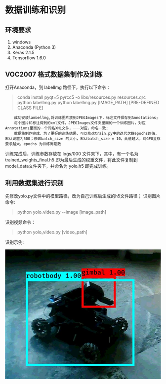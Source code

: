 # 数据训练和识别


## 环境要求

 1. windows
 2. Anaconda (Python 3)
 3. Keras 2.1.5
 4. Tensorflow 1.6.0






## VOC2007 格式数据集制作及训练
打开Anaconda，到 labelImg 路径下，执行以下命令：
> conda install pyqt=5
pyrcc5 -o libs/resources.py resources.qrc
python labelImg.py
python labelImg.py [IMAGE_PATH] [PRE-DEFINED CLASS FILE]

        成功安装lambellmg,将训练图片放到JPEGImages下，标注文件保存到Annotations;
        每个图片和标注得到的xml文件，JPEGImages文件夹里面的一个训练图片，对应Annotations里面的一个同名XML文件，一一对应，命名一致;
        数据集制作完成，为了更好的训练结果，可以修改train.py中的迭代次数epochs的值，默认设置为500；修改batch_size 的大小，默认batch_size = 10，此值越大，对GPU显存要求越大，epochs 为训练周期数
训练完成后，训练参数存放在 logs/000 文件夹下，其中，有一个名为 trained_weights_final.h5 即为最后生成的权重文件，将此文件复制到model_data文件夹下，并命名为 yolo.h5 即完成训练。




## 利用数据集进行识别
先修改yolo.py文件中的模型路径，改为自己训练后生成的h5文件路径；
识别图片命令:
>python yolo_video.py --image [image_path]

识别视频命令：
>python yolo_video.py [video_path]

识别示例:

![image](https://github.com/hitwh613/Perception-group/blob/master/%E8%AF%86%E5%88%AB%E7%A4%BA%E4%BE%8B.jpg)
